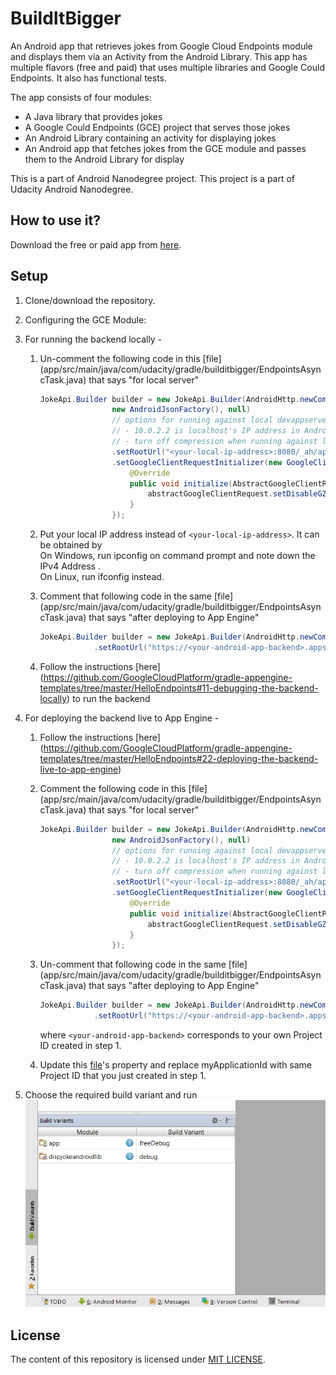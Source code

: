 # BuildItBigger
An Android app that retrieves jokes from Google Cloud Endpoints module and displays them via an Activity from the Android Library. This app has multiple flavors (free and paid) that uses multiple libraries and Google Could Endpoints. It also has functional tests.

The app consists of four modules:
* A Java library that provides jokes
* A Google Could Endpoints (GCE) project that serves those jokes
* An Android Library containing an activity for displaying jokes
* An Android app that fetches jokes from the GCE module and passes them to the Android Library for display

This is a part of Android Nanodegree project. This project is a part of Udacity Android Nanodegree.

## How to use it?
Download the free or paid app from [here](https://github.com/DevipriyaSarkar/BuildItBigger/releases).

## Setup
1. Clone/download the repository.
2. Configuring the GCE Module:
 1. For running the backend locally - 
	1. Un-comment the following code in this [file] (app/src/main/java/com/udacity/gradle/builditbigger/EndpointsAsyncTask.java) that says "for local server"  
	
		```java  
		JokeApi.Builder builder = new JokeApi.Builder(AndroidHttp.newCompatibleTransport(),
                        new AndroidJsonFactory(), null)
                        // options for running against local devappserver
                        // - 10.0.2.2 is localhost's IP address in Android emulator
                        // - turn off compression when running against local devappserver
                        .setRootUrl("<your-local-ip-address>:8080/_ah/api/")	// eg. "http://192.168.1.148:8080/_ah/api/"
                        .setGoogleClientRequestInitializer(new GoogleClientRequestInitializer() {
                            @Override
                            public void initialize(AbstractGoogleClientRequest<?> abstractGoogleClientRequest) throws IOException {
                                abstractGoogleClientRequest.setDisableGZipContent(true);
                            }
                        });
		```
	2. 	Put your local IP address instead of ```<your-local-ip-address>```. It can be obtained by  
		On Windows, run ipconfig on command prompt and note down the IPv4 Address <ip-address>.  
		On Linux, run ifconfig instead.
	3. Comment that following code in the same [file] (app/src/main/java/com/udacity/gradle/builditbigger/EndpointsAsyncTask.java) that says "after deploying to App Engine"  
	
		```java  
		JokeApi.Builder builder = new JokeApi.Builder(AndroidHttp.newCompatibleTransport(), new AndroidJsonFactory(), null)
                    .setRootUrl("https://<your-android-app-backend>.appspot.com/_ah/api/");
		```
	4. Follow the instructions [here] (https://github.com/GoogleCloudPlatform/gradle-appengine-templates/tree/master/HelloEndpoints#11-debugging-the-backend-locally) to run the backend
 2. For deploying the backend live to App Engine - 
	1. Follow the instructions [here] (https://github.com/GoogleCloudPlatform/gradle-appengine-templates/tree/master/HelloEndpoints#22-deploying-the-backend-live-to-app-engine)
	2. Comment the following code in this [file] (app/src/main/java/com/udacity/gradle/builditbigger/EndpointsAsyncTask.java) that says "for local server"  
	
		```java  
		JokeApi.Builder builder = new JokeApi.Builder(AndroidHttp.newCompatibleTransport(),
                        new AndroidJsonFactory(), null)
                        // options for running against local devappserver
                        // - 10.0.2.2 is localhost's IP address in Android emulator
                        // - turn off compression when running against local devappserver
                        .setRootUrl("<your-local-ip-address>:8080/_ah/api/")	// eg. "http://192.168.1.148:8080/_ah/api/"
                        .setGoogleClientRequestInitializer(new GoogleClientRequestInitializer() {
                            @Override
                            public void initialize(AbstractGoogleClientRequest<?> abstractGoogleClientRequest) throws IOException {
                                abstractGoogleClientRequest.setDisableGZipContent(true);
                            }
                        });
		```
	3. Un-comment that following code in the same [file] (app/src/main/java/com/udacity/gradle/builditbigger/EndpointsAsyncTask.java) that says "after deploying to App Engine"  
	
		```java  
		JokeApi.Builder builder = new JokeApi.Builder(AndroidHttp.newCompatibleTransport(), new AndroidJsonFactory(), null)
                    .setRootUrl("https://<your-android-app-backend>.appspot.com/_ah/api/");
		```
		where ```<your-android-app-backend>``` corresponds to your own Project ID created in step 1.
	4.  Update this [file](backend/src/main/webapp/WEB-INF/appengine-web.xml)'s <application> property and replace myApplicationId with same Project ID that you just created in step 1.
 
3. Choose the required build variant and run  
	![Build Variant Selector](screenshot/screen-build-variant.png)

## License
The content of this repository is licensed under [MIT LICENSE](LICENSE.MD).
